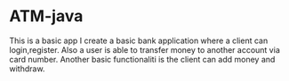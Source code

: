# ATM-java
This is a basic app
I create a basic bank application where a client can login,register. Also a user is able to transfer money to another account via card number.
Another basic functionaliti is the client can add money and withdraw.
